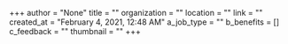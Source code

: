 +++
author = "None"
title = ""
organization = ""
location = ""
link = ""
created_at = "February 4, 2021, 12:48 AM"
a_job_type = ""
b_benefits = []
c_feedback = ""
thumbnail = ""
+++
